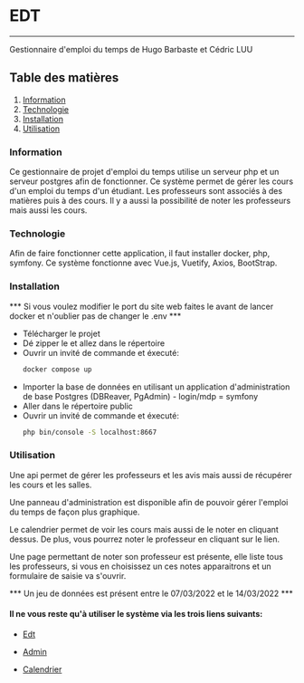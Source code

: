 # EDT
***
Gestionnaire d'emploi du temps de Hugo Barbaste et Cédric LUU

## Table des matières
1. [Information](#information)
2. [Technologie](#technologie)
3. [Installation](#installation)
4. [Utilisation](#utilisation)


### Information
Ce gestionnaire de projet d'emploi du temps utilise un serveur php et un serveur postgres afin de fonctionner.
Ce système permet de gérer les cours d'un emploi du temps d'un étudiant. Les professeurs sont associés à des matières puis à des cours. Il y a aussi la possibilité de noter les professeurs mais aussi les cours.

### Technologie
Afin de faire fonctionner cette application, il faut installer docker, php, symfony.
Ce système fonctionne avec Vue.js, Vuetify, Axios, BootStrap.

### Installation
*** Si vous voulez modifier le port du site web faites le avant de lancer docker et n'oublier pas de changer le .env *** 
- Télécharger le projet
- Dé zipper le et allez dans le répertoire
- Ouvrir un invité de commande et éxecuté: 
    ```sh
    docker compose up 
    ```
- Importer la base de données en utilisant un application d'administration de base Postgres (DBReaver, PgAdmin) -  login/mdp = symfony
- Aller dans le répertoire public
- Ouvrir un invité de commande et éxecuté:
    ```sh
    php bin/console -S localhost:8667 
    ```

### Utilisation
Une api permet de gérer les professeurs et les avis mais aussi de récupérer les cours et les salles.

Une panneau d'administration est disponible afin de pouvoir gérer l'emploi du temps de façon plus graphique.

Le calendrier permet de voir les cours mais aussi de le noter en cliquant dessus. De plus, vous pourrez noter le professeur en cliquant sur le lien.

Une page permettant de noter son professeur est présente, elle liste tous les professeurs, si vous en choisissez un ces notes apparaitrons et un formulaire de saisie va s'ouvrir.

*** Un jeu de données est présent entre le 07/03/2022 et le 14/03/2022 ***


#### Il ne vous reste qu'à utiliser le système via les trois liens suivants:
- [Edt]
- [Admin]
- [Calendrier]


   [Admin]: <http://localhost:8667/admin>
   [Edt]: <http://localhost:8667/edt.php>
   [Calendrier]: <http://localhost:8667/edt.php>
